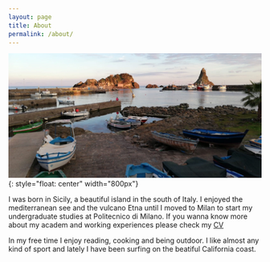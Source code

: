 ```yaml
---
layout: page
title: About
permalink: /about/
---
```

![](/images/pic/trezza.JPG){: style="float: center" width="800px"}

I was born in Sicily, a beautiful island in the south of Italy. 
I enjoyed the mediterranean see and the vulcano Etna until I moved to Milan to start my undergraduate studies at Politecnico di Milano. If you wanna know more about my academ and working experiences please check my [CV](/_filesSupp/CV_10_19_2020.pdf)

In my free time I enjoy reading, cooking and being outdoor. I like almost any kind of sport and lately I have been surfing on the beatiful California coast.




[jekyll-organization]: https://github.com/jekyll
